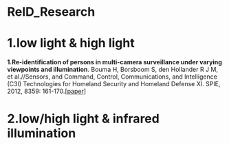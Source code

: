 # ReID_Research
# 1.low light & high light
**1.Re-identification of persons in multi-camera surveillance under varying viewpoints and illumination**. Bouma H, Borsboom S, den Hollander R J M, et al.//Sensors, and Command, Control, Communications, and Intelligence (C3I) Technologies for Homeland Security and Homeland Defense XI. SPIE, 2012, 8359: 161-170.[[paper](https://www.spiedigitallibrary.org/conference-proceedings-of-spie/8359/83590Q/Re-identification-of-persons-in-multi-camera-surveillance-under-varying/10.1117/12.918576.full?SSO=1)]
# 2.low/high light &  infrared illumination
